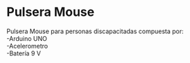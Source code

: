# Pulsera Mouse 
Pulsera Mouse para personas discapacitadas compuesta por:  
  -Arduino UNO  
  -Acelerometro  
  -Batería 9 V
  
